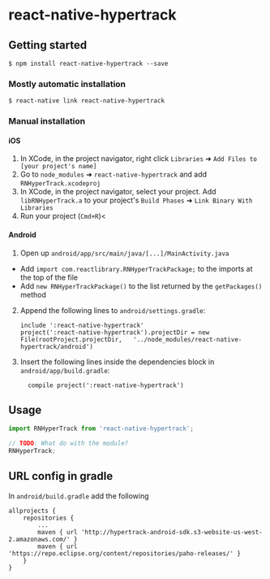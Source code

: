 
# react-native-hypertrack

## Getting started

`$ npm install react-native-hypertrack --save`

### Mostly automatic installation

`$ react-native link react-native-hypertrack`

### Manual installation


#### iOS

1. In XCode, in the project navigator, right click `Libraries` ➜ `Add Files to [your project's name]`
2. Go to `node_modules` ➜ `react-native-hypertrack` and add `RNHyperTrack.xcodeproj`
3. In XCode, in the project navigator, select your project. Add `libRNHyperTrack.a` to your project's `Build Phases` ➜ `Link Binary With Libraries`
4. Run your project (`Cmd+R`)<

#### Android

1. Open up `android/app/src/main/java/[...]/MainActivity.java`
  - Add `import com.reactlibrary.RNHyperTrackPackage;` to the imports at the top of the file
  - Add `new RNHyperTrackPackage()` to the list returned by the `getPackages()` method
2. Append the following lines to `android/settings.gradle`:
  	```
  	include ':react-native-hypertrack'
  	project(':react-native-hypertrack').projectDir = new File(rootProject.projectDir, 	'../node_modules/react-native-hypertrack/android')
  	```
3. Insert the following lines inside the dependencies block in `android/app/build.gradle`:
  	```
      compile project(':react-native-hypertrack')
  	```

## Usage
```javascript
import RNHyperTrack from 'react-native-hypertrack';

// TODO: What do with the module?
RNHyperTrack;
```
  
## URL config in gradle
In `android/build.gradle` add the following

```
allprojects {
    repositories {
        ...
        maven { url 'http://hypertrack-android-sdk.s3-website-us-west-2.amazonaws.com/' }
        maven { url 'https://repo.eclipse.org/content/repositories/paho-releases/' }
    }
}
```